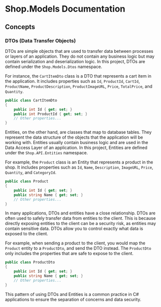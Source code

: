 ﻿# Shop.Models Documentation
## Concepts
### DTOs (Data Transfer Objects)
DTOs are simple objects that are used to transfer data between processes or layers of an application. They do not contain any business logic but may contain serialization and deserialization logic. In this project, DTOs are defined under the `Shop.Models.Dtos` namespace.

For instance, the `CartItemDto` class is a DTO that represents a cart item in the application. It includes properties such as `Id`, `ProductId`, `CartId`, `ProductName`, `ProductDescription`, `ProductImageURL`, `Price`, `TotalPrice`, and `Quantity`.

```csharp
public class CartItemDto
{
    public int Id { get; set; }
    public int ProductId { get; set; }
    // Other properties...
}
```

Entities, on the other hand, are classes that map to database tables. They represent the data structure of the objects that the application will be working with. Entities usually contain business logic and are used in the Data Access Layer of an application. In this project, Entities are defined under the `Shop.API.Entities` namespace.

For example, the `Product` class is an Entity that represents a product in the shop. It includes properties such as `Id`, `Name`, `Description`, `ImageURL`, `Price`, `Quantity`, and `CategoryId`.

```csharp
public class Product
{
    public int Id { get; set; }
    public string Name { get; set; }
    // Other properties...
}
```

In many applications, DTOs and entities have a close relationship. DTOs are often used to safely transfer data from entities to the client. This is because directly exposing entities to the client can be a security risk, as entities may contain sensitive data. DTOs allow you to control exactly what data is exposed to the client.

For example, when sending a product to the client, you would map the `Product` entity to a `ProductDto`, and send the DTO instead. The `ProductDto` only includes the properties that are safe to expose to the client.

```csharp
public class ProductDto
{
    public int Id { get; set; }
    public string Name { get; set; }
    // Other properties...
}
```

This pattern of using DTOs and Entities is a common practice in C# applications to ensure the separation of concerns and data security.